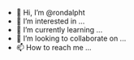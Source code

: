 - 👋 Hi, I’m @rondalpht
- 👀 I’m interested in ...
- 🌱 I’m currently learning ...
- 💞️ I’m looking to collaborate on ...
- 📫 How to reach me ...

<!---
rondalpht/rondalpht is a ✨ special ✨ repository because its `README.md` (this file) appears on your GitHub profile.
You can click the Preview link to take a look at your changes.
--->

